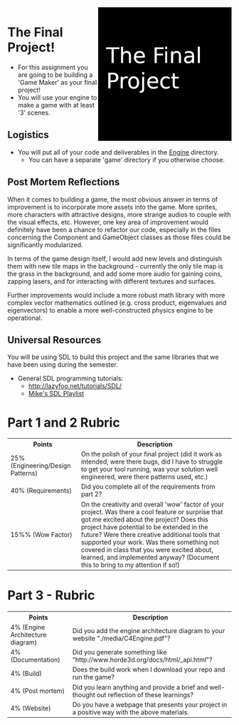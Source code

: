 <img align="right" width="300px" src="./media/header.png">

# The Final Project!

- For this assignment you are going to be building a 'Game Maker' as your final project! 
- You will use your engine to make a game with at least '3' scenes.

## Logistics

- You will put all of your code and deliverables in the [Engine](./Engine) directory.
	- You can have a separate 'game' directory if you otherwise choose.
<!-- NOTE:  This semester you will be completing the project yourself.
- You will be working on this assignment as a team on your choice (or a combination) of the Mac, Linux, or Windows Operating Sytstem.
- Make sure everyone has a way to work on this codebase, with a common set of tools.
- Everyone should make code contributions to the repository (i.e. everyone should have some commits in the project log)

## Team

Team Name: *Trench Residents*

Update your Team member Names here (Up to 4).

1. Peter Messina
2. Nawal Naz Tareque
3. Denny Zhang
4. Eric Mai
-->

## Post Mortem Reflections

When it comes to building a game, the most obvious answer in terms of improvement is to incorporate more assets into the game. More sprites, more characters with attractive designs, more strange audios to couple with the visual effects, etc. However, one key area of improvement would definitely have been a chance to refactor our code, especially in the files concerning the Component and GameObject classes as those files could be significantly modularized. 

In terms of the game design itself, I would add new levels and distinguish them with new tile maps in the background - currently the only tile map is the grass in the background, and add some more audio for gaining coins, zapping lasers, and for interacting with different textures and surfaces. 

Further improvements would include a more robust math library with more complex vector mathematics outlined (e.g. cross product, eigenvalues and eigenvectors) to enable a more well-constructed physics engine to be operational. 

## Universal Resources

You will be using SDL to build this project and the same libraries that we have been using during the semester.

* General SDL programming tutorials: 
  * http://lazyfoo.net/tutorials/SDL/
  * [Mike's SDL Playlist](https://www.youtube.com/playlist?list=PLvv0ScY6vfd-p1gSnbQhY7vMe2rng0IL0)

# Part 1 and 2 Rubric
   
<table>
  <tbody>
    <tr>
      <th>Points</th>
      <th align="center">Description</th>
    </tr>	  
    <tr>
      <td>25% (Engineering/Design Patterns)</td>
      <td align="left">On the polish of your final project (did it work as intended, were there bugs, did I have to struggle to get your tool running, was your solution well engineered, were there patterns used, etc.)</td>
    </tr>
    <tr>
      <td>40%  (Requirements)</td>
      <td align="left">Did you complete all of the requirements from part 2?</td>
    </tr>
    <tr>
      <td>15%% (Wow Factor)</td>
      <td align="left">On the creativity and overall 'wow' factor of your project. Was there a cool feature or surprise that got me excited about the project? Does this project have potential to be extended in the future? Were there creative additional tools that supported your work. Was there something not covered in class that you were excited about, learned, and implemented anyway? (Document this to bring to my attention if so!)</td>
    </tr>
  </tbody>
</table>

# Part 3 - Rubric

<table>
  <tbody>
    <tr>
      <th>Points</th>
      <th align="center">Description</th>
    </tr>
    <tr>
      <td>4% (Engine Architecture diagram)</td>
      <td align="left">Did you add the engine architecture diagram to your website "./media/C4Engine.pdf"?</td>
    </tr>   	  
    <tr>
      <td>4% (Documentation)</td>
      <td align="left">Did you generate something like "http://www.horde3d.org/docs/html/_api.html"?</td>
    </tr>    
    <tr>
      <td>4% (Build)</td>
      <td align="left">Does the build work when I download your repo and run the game?</td>
    </tr>
    <tr>
      <td>4% (Post mortem)</td>
      <td align="left">Did you learn anything and provide a brief and well-thought out reflection of these learnings?</td>
    </tr>
    <tr>
      <td>4% (Website)</td>
      <td align="left">Do you have a webpage that presents your project in a positive way with the above materials.</td>
    </tr>
  </tbody>
</table>
